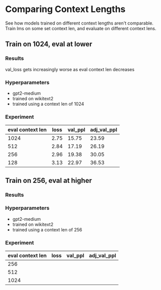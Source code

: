 # Comparing Context Lengths

See how models trained on different context lengths aren't comparable. Train lms on some set context len, and evaluate on different context lens.

## Train on 1024, eval at lower

### Results

val_loss gets increasingly worse as eval context len decreases

### Hyperparameters

-   gpt2-medium
-   trained on wikitext2
-   trained using a context len of 1024

### Experiment

| eval context len | loss | val_ppl | adj_val_ppl |
| ---------------- | ---- | ------- | ----------- |
| 1024             | 2.75 | 15.75   | 23.59       |
| 512              | 2.84 | 17.19   | 26.19       |
| 256              | 2.96 | 19.38   | 30.05       |
| 128              | 3.13 | 22.97   | 36.53       |

## Train on 256, eval at higher

### Results

### Hyperparameters

-   gpt2-medium
-   trained on wikitext2
-   trained using a context len of 256

### Experiment

| eval context len | loss | val_ppl | adj_val_ppl |
| ---------------- | ---- | ------- | ----------- |
| 256              |
| 512              |
| 1024             |
